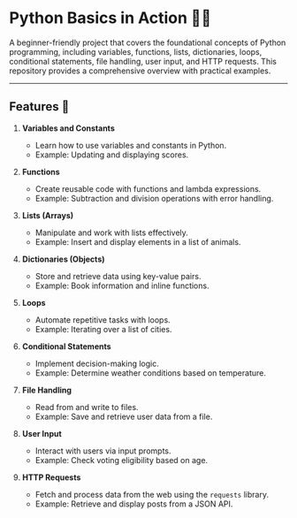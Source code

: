 # Python Basics in Action 🚀🐍

A beginner-friendly project that covers the foundational concepts of Python programming, including variables, functions, lists, dictionaries, loops, conditional statements, file handling, user input, and HTTP requests. This repository provides a comprehensive overview with practical examples.

---

## Features 🌟

1. **Variables and Constants**  
   - Learn how to use variables and constants in Python.  
   - Example: Updating and displaying scores.

2. **Functions**  
   - Create reusable code with functions and lambda expressions.  
   - Example: Subtraction and division operations with error handling.

3. **Lists (Arrays)**  
   - Manipulate and work with lists effectively.  
   - Example: Insert and display elements in a list of animals.

4. **Dictionaries (Objects)**  
   - Store and retrieve data using key-value pairs.  
   - Example: Book information and inline functions.

5. **Loops**  
   - Automate repetitive tasks with loops.  
   - Example: Iterating over a list of cities.

6. **Conditional Statements**  
   - Implement decision-making logic.  
   - Example: Determine weather conditions based on temperature.

7. **File Handling**  
   - Read from and write to files.  
   - Example: Save and retrieve user data from a file.

8. **User Input**  
   - Interact with users via input prompts.  
   - Example: Check voting eligibility based on age.

9. **HTTP Requests**  
   - Fetch and process data from the web using the `requests` library.  
   - Example: Retrieve and display posts from a JSON API.
